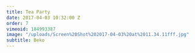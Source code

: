 ```yaml
---
title: Tea Party
date: 2017-04-03 10:32:00 Z
order: 7
vimeoid: 184993387
image: "/uploads/Screen%20Shot%202017-04-03%20at%2011.34.11fff.jpg"
subtitle: Beko
---
```


